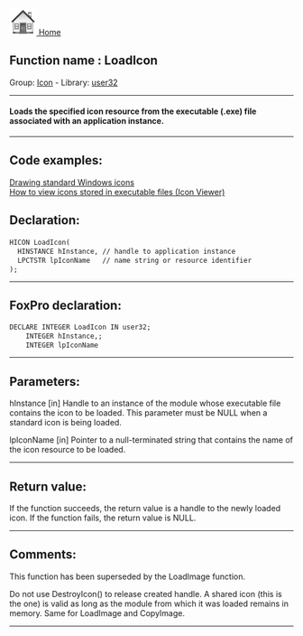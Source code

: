 [<img src="../../images/home.png"> Home ](https://github.com/VFPX/Win32API)  

## Function name : LoadIcon
Group: [Icon](../../functions_group.md#Icon)  -  Library: [user32](../../libraries.md#user32)  
***  


#### Loads the specified icon resource from the executable (.exe) file associated with an application instance.

***  


## Code examples:
[Drawing standard Windows icons](../../samples/sample_112.md)  
[How to view icons stored in executable files (Icon Viewer)](../../samples/sample_113.md)  

## Declaration:
```foxpro  
HICON LoadIcon(
  HINSTANCE hInstance, // handle to application instance
  LPCTSTR lpIconName   // name string or resource identifier
);  
```  
***  


## FoxPro declaration:
```foxpro  
DECLARE INTEGER LoadIcon IN user32;
	INTEGER hInstance,;
	INTEGER lpIconName  
```  
***  


## Parameters:
hInstance 
[in] Handle to an instance of the module whose executable file contains the icon to be loaded. This parameter must be NULL when a standard icon is being loaded. 

lpIconName 
[in] Pointer to a null-terminated string that contains the name of the icon resource to be loaded.  
***  


## Return value:
If the function succeeds, the return value is a handle to the newly loaded icon.
If the function fails, the return value is NULL. 
  
***  


## Comments:
This function has been superseded by the LoadImage function.  
  
Do not use DestroyIcon() to release created handle. A shared icon (this is the one) is valid as long as the module from which it was loaded remains in memory. Same for LoadImage and CopyImage.  
  
***  

